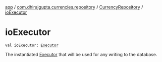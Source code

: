 [app](../../index.md) / [com.dhirajgupta.currencies.repository](../index.md) / [CurrencyRepository](index.md) / [ioExecutor](./io-executor.md)

# ioExecutor

`val ioExecutor: `[`Executor`](https://developer.android.com/reference/java/util/concurrent/Executor.html)

The instantiated [Executor](https://developer.android.com/reference/java/util/concurrent/Executor.html) that will be used for any writing to the database.

